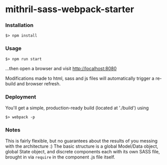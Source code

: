 # mithril-sass-webpack-starter  

### Installation
```
$> npm install
```
### Usage
```
$> npm run start
```
...then open a browser and visit [http://localhost:8080]()  

Modifications made to html, sass and js files will automatically trigger a re-build and browser refresh.

### Deployment
You'll get a simple, production-ready build (located at './build') using
```
$> webpack -p
```

### Notes
This is fairly flexible, but no guarantees about the results of you messing with the architecture :) The basic structure is a global Model/Data object, global State object, and discrete components each with its own SASS file, brought in via ```require``` in the component .js file itself.
